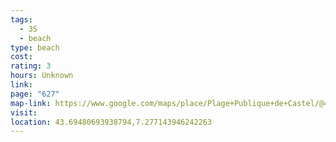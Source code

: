 ```yaml
---
tags:
  - 3S
  - beach
type: beach
cost: 
rating: 3
hours: Unknown
link: 
page: "627"
map-link: https://www.google.com/maps/place/Plage+Publique+de+Castel/@43.6944659,7.2767082,18z/data=!4m14!1m7!3m6!1s0x12cddaa2ea2a3fab:0x2d31db319fa7b940!2sCastel+Plage!8m2!3d43.6945596!4d7.2780922!16s%2Fg%2F1tdt3yzk!3m5!1s0x12cddabd3ebae0b5:0x3c4bc860684aa17a!8m2!3d43.6945585!4d7.2771392!16s%2Fg%2F11bzz218hj?entry=ttu&g_ep=EgoyMDI0MTAwNy4xIKXMDSoASAFQAw%3D%3D
visit: 
location: 43.69480693938794,7.277143946242263
---
```

